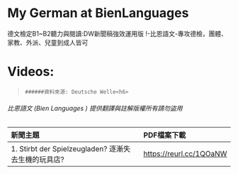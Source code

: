 # My German at BienLanguages
德文檢定B1~B2聽力與閱讀:DW新聞稿強效運用版 !-比恩語文-專攻德檢，團體、家教、外派、兒童到成人皆可

# Videos:
>`######資料來源: Deutsche Welle<h6>`
###### 比恩語文 (Bien Languages ) 提供翻譯與註解版權所有請勿盜用<h6>
  
| 新聞主題 | PDF檔案下載 |
|:--------|:-------|
| 1. Stirbt der Spielzeugladen? 逐漸失去生機的玩具店? | https://reurl.cc/1QOaNW |
